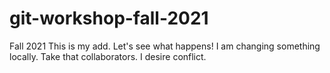 # git-workshop-fall-2021
Fall 2021
This is my add. Let's see what happens!
I am changing something locally. Take that collaborators.
I desire conflict.
